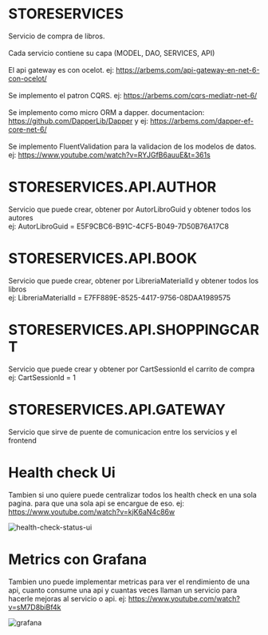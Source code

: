 # STORESERVICES
Servicio de compra de libros.
<br />
<br />Cada servicio contiene su capa (MODEL, DAO, SERVICES, API)
<br />
<br />El api gateway es con ocelot. ej: https://arbems.com/api-gateway-en-net-6-con-ocelot/
<br />
<br />Se implemento el patron CQRS. ej: https://arbems.com/cqrs-mediatr-net-6/
<br />
<br />Se implemento como micro ORM a dapper. documentacion: https://github.com/DapperLib/Dapper y ej: https://arbems.com/dapper-ef-core-net-6/
<br />
<br />Se implemento FluentValidation para la validacion de los modelos de datos. ej: https://www.youtube.com/watch?v=RYJGfB6auuE&t=361s

# STORESERVICES.API.AUTHOR
Servicio que puede crear, obtener por AutorLibroGuid y obtener todos los autores 
<br />ej: AutorLibroGuid = E5F9CBC6-B91C-4CF5-B049-7D50B76A17C8

# STORESERVICES.API.BOOK
Servicio que puede crear, obtener por LibreriaMaterialId y obtener todos los libros
<br />ej: LibreriaMaterialId = E7FF889E-8525-4417-9756-08DAA1989575

# STORESERVICES.API.SHOPPINGCART
Servicio que puede crear y obtener por CartSessionId el carrito de compra
<br />ej: CartSessionId = 1

# STORESERVICES.API.GATEWAY
Servicio que sirve de puente de comunicacion entre los servicios y el frontend

# Health check Ui
Tambien si uno quiere puede centralizar todos los health check en una sola pagina. para que una sola api se encargue de eso.
ej: https://www.youtube.com/watch?v=kjK6aN4c86w

![health-check-status-ui](https://user-images.githubusercontent.com/31715033/204013078-710d1246-5b14-432e-b23c-a47f05c398d4.png)

# Metrics con Grafana
Tambien uno puede implementar metricas para ver el rendimiento de una api, cuanto consume una api y cuantas veces llaman un servicio para hacerle mejoras al servicio o api.
ej: https://www.youtube.com/watch?v=sM7D8biBf4k

![grafana](https://user-images.githubusercontent.com/31715033/204015593-1c96593e-1e05-445f-84a0-ec27477f6bca.png)
